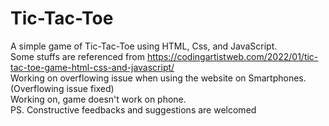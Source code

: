# Tic-Tac-Toe
A simple game of Tic-Tac-Toe using HTML, Css, and JavaScript.<br>
Some stuffs are referenced from https://codingartistweb.com/2022/01/tic-tac-toe-game-html-css-and-javascript/<br>
Working on overflowing issue when using the website on Smartphones.(Overflowing issue fixed)<br>
Working on, game doesn't work on phone.<br>
PS. Constructive feedbacks and suggestions are welcomed <br>
